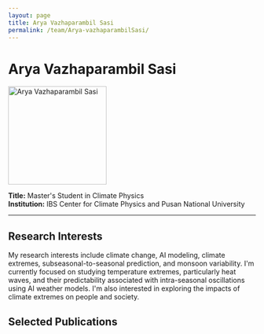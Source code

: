```yaml
---
layout: page
title: Arya Vazhaparambil Sasi
permalink: /team/Arya-vazhaparambilSasi/
---
```


# Arya Vazhaparambil Sasi


<img src="{{ site.baseurl }}/images/AryaVazhaparambilSasi.jpg" alt="Arya Vazhaparambil Sasi" width="200" />



**Title:** Master's Student in Climate Physics  
**Institution:** IBS Center for Climate Physics and Pusan National University  

---

## Research Interests
My research interests include climate change, AI modeling, climate extremes, subseasonal-to-seasonal prediction, and monsoon variability. I'm currently focused on studying temperature extremes, particularly heat waves, and their predictability associated with intra-seasonal oscillations using AI weather models. I'm also interested in exploring the impacts of climate extremes on people and society.


## Selected Publications
